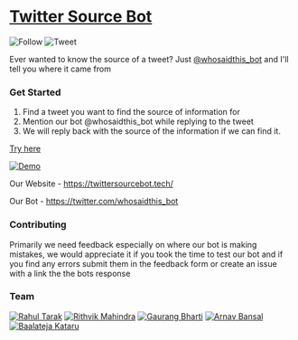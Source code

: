 # [Twitter Source Bot](https://twittersourcebot.tech/)
![Follow](https://img.shields.io/twitter/follow/whosaidthis_bot?style=social)
![Tweet](https://img.shields.io/twitter/url?style=social&url=https%3A%2F%2Ftwittersourcebot.tech)

Ever wanted to know the source of a tweet? Just [@whosaidthis_bot](https://twitter.com/intent/tweet?screen_name=whosaidthis_bot&ref_src=twsrc%5Etfw&text=The+curve+is+flattening+but+I+do+not+know+how+long+the+coronavirus+crisis+will+continue.+Life+will+be+difficult+for+quite+some+time+to+come.) and I'll tell you where it came from




### Get Started

1. Find a tweet you want to find the source of information for
2. Mention our bot @whosaidthis_bot while replying to the tweet
3. We will reply back with the source of the information if we can find it.

[Try here](https://twitter.com/intent/tweet?screen_name=whosaidthis_bot&ref_src=twsrc%5Etfw&text=The+curve+is+flattening+but+I+do+not+know+how+long+the+coronavirus+crisis+will+continue.+Life+will+be+difficult+for+quite+some+time+to+come.)

[![Demo]()](https://www.youtube.com/watch?v=cOBFugSMIcM)

Our Website - https://twittersourcebot.tech/

Our Bot - https://twitter.com/whosaidthis_bot

### Contributing

Primarily we need feedback especially on where our bot is making mistakes, we would appreciate it if you took the time to test our bot and if you find any errors submit them in the feedback form or create an issue with a link the the bots response

### Team

[![Rahul Tarak](https://img.shields.io/badge/Author-Rahul%20Tarak-green)](https://cryogenicplanet.tech/)
[![Rithvik Mahindra](https://img.shields.io/badge/Author-Rithvik%20Mahindra-green)](https://www.linkedin.com/in/rithvik-mahindra/)
[![Gaurang Bharti](https://img.shields.io/badge/Author-Gaurang%20Bharti-green)](https://www.linkedin.com/in/gaurang-bharti-269441181/)
[![Arnav Bansal](https://img.shields.io/badge/Author-Arnav%20Bansal-green)](https://github.com/lunaroyster)
[![Baalateja Kataru](https://img.shields.io/badge/Author-Baalateja%20Kataru-green)](https://github.com/BK-Modding)
